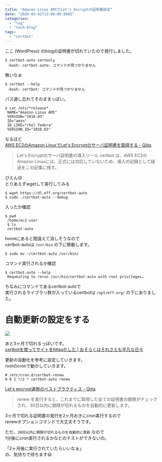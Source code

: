 ```yaml
---
title: "Amazon Linux AMIでLet's Encryptの証明書設定"
date: "2020-03-01T13:00:00.000Z"
categories: 
  - "log"
  - "tech-blog"
tags: 
  - "certbot"
---
```


ここ (WordPress) のblogの証明書が切れていたので発行しました。

```
$ certbot-auto certonly 
 -bash: certbot-auto: コマンドが見つかりません
```

無いなぁ

```
$ certbot --help
 -bash: certbot: コマンドが見つかりません
```

パス通し忘れてそのままっぽい。

```
$ cat /etc/*release*
 NAME="Amazon Linux AMI"
 VERSION="2018.03"
 ID="amzn"
 ID_LIKE="rhel fedora"
 VERSION_ID="2018.03"
```

なるほど  
[AWS EC2のAmazon LinuxでLet's Encryptのサーバ証明書を取得する - Qiita](https://qiita.com/kanehara/items/a2c322acc3d2a96ff42d)

> Let's Encryptのサーバ証明書の導入ツール certbot は、AWS EC2のAmazon Linuxには、正式には対応していないため、導入の記録として経過をこの記事に残す。

ぴえん😢  
とりあえずwgetして実行してみる

```
$ wget https://dl.eff.org/certbot-auto
$ sudo ./certbot-auto --debug
```

入ったか確認

```
$ pwd
 /home/ec2-user
 $ ls
 certbot-auto
```

homeにあると間違えて消しそうなので  
certbot-autoは `/usr/bin` の下に移動します。

```
$ sudo mv ~/certbot-auto /usr/bin/
```

コマンド実行されるか確認

```
$ certbot-auto --help
 Requesting to rerun /usr/bin/certbot-auto with root privileges…
```

ちなみにコマンドであるcertbot-autoで  
実行されるライブラリ群が入っているcertbotは `/opt/eff.org/` の下にありました。

# 自動更新の設定をする

![](images/スクリーンショット-2020-03-01-21.38.39.png)

あと3ヶ月で切れるっぽいです。  
[certbotを使ってサイトをhttps化した | おそらくはそれさえも平凡な日々](https://songmu.jp/riji/entry/2019-06-10-certbot-https.html)

更新の自動化を参考に設定していきます。  
rootのcronで動かしていきます。

```
# /etc/cron.d/certbot-renew
0 0 1 */2 * certbot-auto renew
```

[Let's encrypt運用のベストプラクティス - Qiita](https://qiita.com/tkykmw/items/9b6ba55bb2a6a5d90963)

> renew を実行すると、これまでに取得した全ての証明書の期限がチェックされ、30日以内に期限が切れるものを自動的に更新します。

3ヶ月で切れる証明書の発行を2ヶ月おきにcron実行するので  
renewオプションコマンドで大丈夫そうです。

ただ、`30日以内に期限が切れるものを自動的に更新` なので  
1分後にcron実行されるかなどのテストができないの。

「2ヶ月後に実行されていたらいいなぁ」  
の、気持ちで待ちます😃
